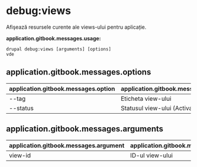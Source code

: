 # debug:views
Afişează resursele curente ale views-ului pentru aplicație.

**application.gitbook.messages.usage:**
```
drupal debug:views [arguments] [options]
vde
```

## application.gitbook.messages.options
application.gitbook.messages.option | application.gitbook.messages.details
-------|-------------
--tag | Eticheta view-ului
--status | Statusul view-ului (Activat|Dezactivat)

## application.gitbook.messages.arguments
application.gitbook.messages.argument | application.gitbook.messages.details
---------|-------------
view-id | ID-ul view-ului
